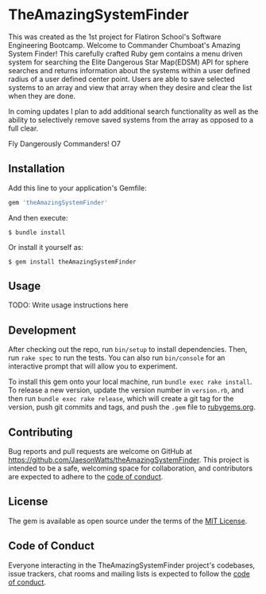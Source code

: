 # TheAmazingSystemFinder

This was created as the 1st project for Flatiron School's Software Engineering Bootcamp.
Welcome to Commander Chumboat's Amazing System Finder! This carefully crafted Ruby gem contains a menu driven system for searching  the Elite Dangerous Star Map(EDSM) API for sphere searches and returns information about the systems within a user defined radius of a user defined center point. Users are able to save selected systems to an array and view that array when they desire and clear the list when they are done. 

In coming updates I plan to add additional search functionality as well as the ability to selectively remove saved systems from the array as opposed to a full clear. 

Fly Dangerously Commanders! O7

## Installation

Add this line to your application's Gemfile:

```ruby
gem 'theAmazingSystemFinder'
```

And then execute:

    $ bundle install

Or install it yourself as:

    $ gem install theAmazingSystemFinder

## Usage

TODO: Write usage instructions here

## Development

After checking out the repo, run `bin/setup` to install dependencies. Then, run `rake spec` to run the tests. You can also run `bin/console` for an interactive prompt that will allow you to experiment.

To install this gem onto your local machine, run `bundle exec rake install`. To release a new version, update the version number in `version.rb`, and then run `bundle exec rake release`, which will create a git tag for the version, push git commits and tags, and push the `.gem` file to [rubygems.org](https://rubygems.org).

## Contributing

Bug reports and pull requests are welcome on GitHub at https://github.com/JaesonWatts/theAmazingSystemFinder. This project is intended to be a safe, welcoming space for collaboration, and contributors are expected to adhere to the [code of conduct](https://github.com/JaesonWatts/theAmazingSystemFinder/blob/master/CODE_OF_CONDUCT.md).


## License

The gem is available as open source under the terms of the [MIT License](https://opensource.org/licenses/MIT).

## Code of Conduct

Everyone interacting in the TheAmazingSystemFinder project's codebases, issue trackers, chat rooms and mailing lists is expected to follow the [code of conduct](https://github.com/JaesonWatts/theAmazingSystemFinder/blob/master/CODE_OF_CONDUCT.md).
